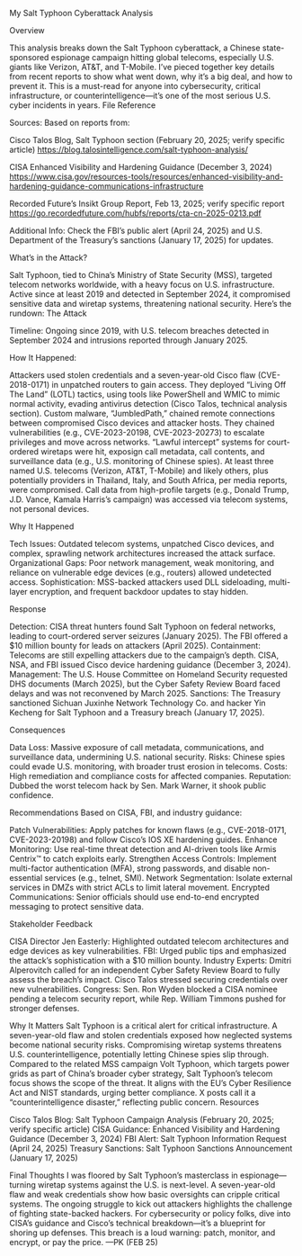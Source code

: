 My Salt Typhoon Cyberattack Analysis

Overview

This analysis breaks down the Salt Typhoon cyberattack, a Chinese state-sponsored espionage campaign hitting global telecoms, especially U.S. giants like Verizon, AT&T, and T-Mobile. I’ve pieced together key details from recent reports to show what went down, why it’s a big deal, and how to prevent it. This is a must-read for anyone into cybersecurity, critical infrastructure, or counterintelligence—it’s one of the most serious U.S. cyber incidents in years.
File Reference

Sources: Based on reports from:

Cisco Talos Blog, Salt Typhoon section (February 20, 2025; verify specific article) https://blog.talosintelligence.com/salt-typhoon-analysis/

CISA Enhanced Visibility and Hardening Guidance (December 3, 2024) https://www.cisa.gov/resources-tools/resources/enhanced-visibility-and-hardening-guidance-communications-infrastructure

Recorded Future’s Insikt Group Report, Feb 13, 2025; verify specific report https://go.recordedfuture.com/hubfs/reports/cta-cn-2025-0213.pdf


Additional Info: Check the FBI’s public alert (April 24, 2025) and U.S. Department of the Treasury’s sanctions (January 17, 2025) for updates.

What’s in the Attack?

Salt Typhoon, tied to China’s Ministry of State Security (MSS), targeted telecom networks worldwide, with a heavy focus on U.S. infrastructure. Active since at least 2019 and detected in September 2024, it compromised sensitive data and wiretap systems, threatening national security. Here’s the rundown:
The Attack

Timeline: Ongoing since 2019, with U.S. telecom breaches detected in September 2024 and intrusions reported through January 2025.

How It Happened:

Attackers used stolen credentials and a seven-year-old Cisco flaw (CVE-2018-0171) in unpatched routers to gain access.
They deployed “Living Off The Land” (LOTL) tactics, using tools like PowerShell and WMIC to mimic normal activity, evading antivirus detection (Cisco Talos, technical analysis section).
Custom malware, “JumbledPath,” chained remote connections between compromised Cisco devices and attacker hosts.
They chained vulnerabilities (e.g., CVE-2023-20198, CVE-2023-20273) to escalate privileges and move across networks.
“Lawful intercept” systems for court-ordered wiretaps were hit, exposign call metadata, call contents, and surveillance data (e.g., U.S. monitoring of Chinese spies).
At least three named U.S. telecoms (Verizon, AT&T, T-Mobile) and likely others, plus potentially providers in Thailand, Italy, and South Africa, per media reports, were compromised.
Call data from high-profile targets (e.g., Donald Trump, J.D. Vance, Kamala Harris’s campaign) was accessed via telecom systems, not personal devices.



Why It Happened

Tech Issues: Outdated telecom systems, unpatched Cisco devices, and complex, sprawling network architectures increased the attack surface.
Organizational Gaps: Poor network management, weak monitoring, and reliance on vulnerable edge devices (e.g., routers) allowed undetected access.
Sophistication: MSS-backed attackers used DLL sideloading, multi-layer encryption, and frequent backdoor updates to stay hidden.

Response

Detection: CISA threat hunters found Salt Typhoon on federal networks, leading to court-ordered server seizures (January 2025). The FBI offered a $10 million bounty for leads on attackers (April 2025).
Containment: Telecoms are still expelling attackers due to the campaign’s depth. CISA, NSA, and FBI issued Cisco device hardening guidance (December 3, 2024).
Management: The U.S. House Committee on Homeland Security requested DHS documents (March 2025), but the Cyber Safety Review Board faced delays and was not reconvened by March 2025.
Sanctions: The Treasury sanctioned Sichuan Juxinhe Network Technology Co. and hacker Yin Kecheng for Salt Typhoon and a Treasury breach (January 17, 2025).

Consequences

Data Loss: Massive exposure of call metadata, communications, and surveillance data, undermining U.S. national security.
Risks: Chinese spies could evade U.S. monitoring, with broader trust erosion in telecoms.
Costs: High remediation and compliance costs for affected companies.
Reputation: Dubbed the worst telecom hack by Sen. Mark Warner, it shook public confidence.

Recommendations
Based on CISA, FBI, and industry guidance:

Patch Vulnerabilities: Apply patches for known flaws (e.g., CVE-2018-0171, CVE-2023-20198) and follow Cisco’s IOS XE hardening guides.
Enhance Monitoring: Use real-time threat detection and AI-driven tools like Armis Centrix™ to catch exploits early.
Strengthen Access Controls: Implement multi-factor authentication (MFA), strong passwords, and disable non-essential services (e.g., telnet, SMI).
Network Segmentation: Isolate external services in DMZs with strict ACLs to limit lateral movement.
Encrypted Communications: Senior officials should use end-to-end encrypted messaging to protect sensitive data.

Stakeholder Feedback

CISA Director Jen Easterly: Highlighted outdated telecom architectures and edge devices as key vulnerabilities.
FBI: Urged public tips and emphasized the attack’s sophistication with a $10 million bounty.
Industry Experts: Dmitri Alperovitch called for an independent Cyber Safety Review Board to fully assess the breach’s impact. Cisco Talos stressed securing credentials over new vulnerabilities.
Congress: Sen. Ron Wyden blocked a CISA nominee pending a telecom security report, while Rep. William Timmons pushed for stronger defenses.

Why It Matters
Salt Typhoon is a critical alert for critical infrastructure. A seven-year-old flaw and stolen credentials exposed how neglected systems become national security risks. Compromising wiretap systems threatens U.S. counterintelligence, potentially letting Chinese spies slip through. Compared to the related MSS campaign Volt Typhoon, which targets power grids as part of China’s broader cyber strategy, Salt Typhoon’s telecom focus shows the scope of the threat. It aligns with the EU’s Cyber Resilience Act and NIST standards, urging better compliance. X posts call it a “counterintelligence disaster,” reflecting public concern.
Resources

Cisco Talos Blog: Salt Typhoon Campaign Analysis (February 20, 2025; verify specific article)
CISA Guidance: Enhanced Visibility and Hardening Guidance (December 3, 2024)
FBI Alert: Salt Typhoon Information Request (April 24, 2025)
Treasury Sanctions: Salt Typhoon Sanctions Announcement (January 17, 2025)

Final Thoughts
I was floored by Salt Typhoon’s masterclass in espionage—turning wiretap systems against the U.S. is next-level. A seven-year-old flaw and weak credentials show how basic oversights can cripple critical systems. The ongoing struggle to kick out attackers highlights the challenge of fighting state-backed hackers. For cybersecurity or policy folks, dive into CISA’s guidance and Cisco’s technical breakdown—it’s a blueprint for shoring up defenses. This breach is a loud warning: patch, monitor, and encrypt, or pay the price.
—PK (FEB 25)
